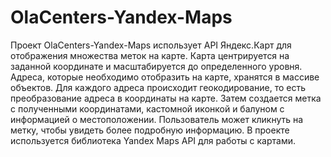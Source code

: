 # OlaCenters-Yandex-Maps

Проект OlaCenters-Yandex-Maps использует API Яндекс.Карт для отображения множества меток на карте. Карта центрируется на заданной координате и масштабируется до определенного уровня. Адреса, которые необходимо отобразить на карте, хранятся в массиве объектов. Для каждого адреса происходит геокодирование, то есть преобразование адреса в координаты на карте. Затем создается метка с полученными координатами, кастомной иконкой и балуном с информацией о местоположении. Пользователь может кликнуть на метку, чтобы увидеть более подробную информацию. В проекте используется библиотека Yandex Maps API для работы с картами.
